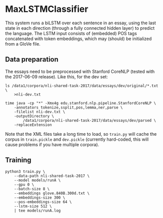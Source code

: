 # MaxLSTMClassifier

This system runs a biLSTM over each sentence in an essay, using the last state
in each direction (through a fully connected hidden layer) to predict the
language. The LSTM input consists of (embedded) POS tags concatenated with
token embeddings, which may (should) be initialized from a GloVe file.

## Data preparation

The essays need to be preprocessed with Stanford CoreNLP (tested with the
2017-06-09 release). Like this, for the dev set:

    ls /data1/corpora/nli-shared-task-2017/data/essays/dev/original/*.txt \
        >nli-dev.txt

    time java -cp "*" -Xmx4g edu.stanford.nlp.pipeline.StanfordCoreNLP \
        -annotators tokenize,ssplit,pos,lemma,ner,parse \
        -filelist nli-dev.txt \
        -outputDirectory \
            /data1/corpora/nli-shared-task-2017/data/essays/dev/parsed \
        -replaceExtension

Note that the XML files take a long time to load, so `train.py` will cache the
corpus in `train.pickle` and `dev.pickle` (currently hard-coded, this will
cause problems if you have multiple corpora).

## Training

    python3 train.py \
        --data-path nli-shared-task-2017 \
        --model models/runA \
        --gpu 0 \
        --batch-size 8 \
        --embeddings glove.840B.300d.txt \
        --embeddings-size 300 \
        --pos-embeddings-size 64 \
        --lstm-size 512 \
        | tee models/runA.log

